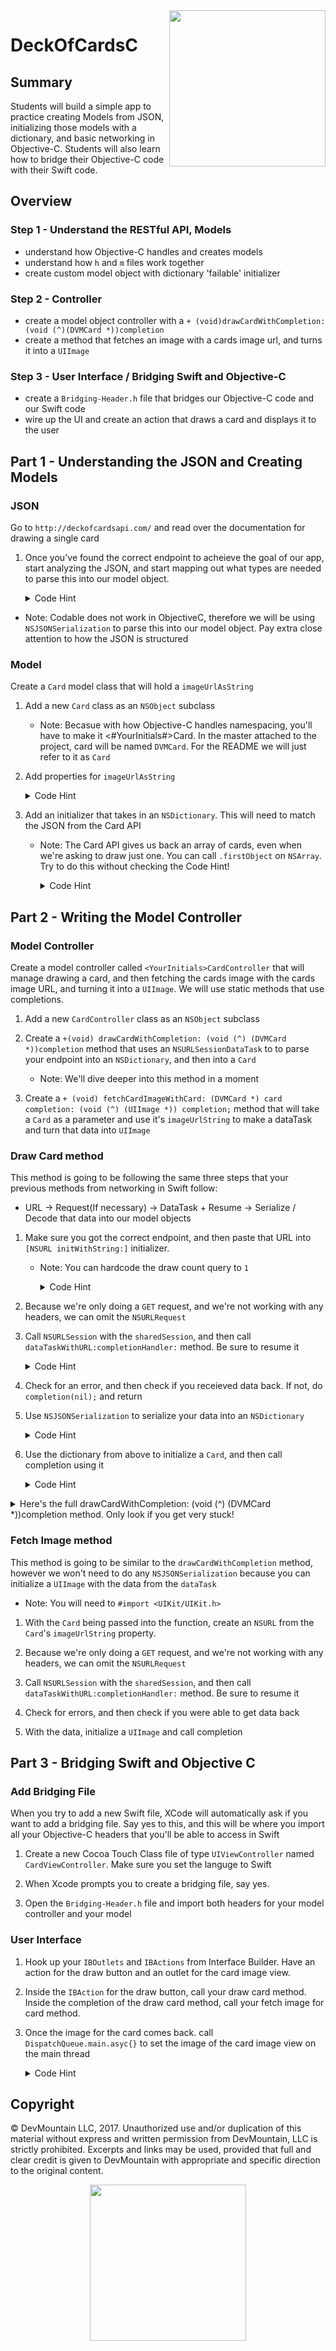<img src="https://s3.amazonaws.com/devmountain/readme-logo.png" width="250" align="right">

# DeckOfCardsC

## Summary 
Students will build a simple app to practice creating Models from JSON, initializing those models with a dictionary, and basic networking in Objective-C. Students will also learn how to bridge their Objective-C code with their Swift code. 

## Overview

### Step 1 - Understand the RESTful API, Models
* understand how Objective-C handles and creates models
* understand how `h` and `m` files work together
* create custom model object with dictionary 'failable' initializer


### Step 2 - Controller
* create a model object controller with a `+ (void)drawCardWithCompletion:(void (^)(DVMCard *))completion` 
* create a method that fetches an image with a cards image url, and turns it into a `UIImage`

### Step 3 - User Interface / Bridging Swift and Objective-C
* create a `Bridging-Header.h` file that bridges our Objective-C code and our Swift code
* wire up the UI and create an action that draws a card and displays it to the user      

## Part 1 - Understanding the JSON and Creating Models

### JSON 

Go to `http://deckofcardsapi.com/` and read over the documentation for drawing a single card

1. Once you've found the correct endpoint to acheieve the goal of our app, start analyzing the JSON, and start mapping out what types are needed to parse this into our model object.

    <Details>
        <summary> Code Hint </summary>

    ```json
    { 
    "remaining": 51,
    "cards": [ 
        {
        "suit": "DIAMONDS",
        "value": "2",
        "code": "2D",
        "images": {
            "svg": "https://deckofcardsapi.com/static/img/2D.svg",
            "png": "https://deckofcardsapi.com/static/img/2D.png"
        },
        "image": "https://deckofcardsapi.com/static/img/2D.png" 
        }
    ]
    } 
    ```
    </Details>


* Note: Codable does not work in ObjectiveC, therefore we will be using `NSJSONSerialization` to parse this into our model object. Pay extra close attention to how the JSON is structured

### Model

Create a `Card` model class that will hold a `imageUrlAsString`

1. Add a new `Card` class as an `NSObject` subclass
    * Note: Becasue with how Objective-C handles namespacing, you'll have to make it <#YourInitials#>Card. In the master attached to the project, card will be named `DVMCard`. For the README we will just refer to it as `Card`

2.  Add properties for `imageUrlAsString` 
    <Details>
        <summary> Code Hint </summary>

    ```objc
    @property (nonatomic, strong) NSString *imageUrlString;
    ```
    </Details>

3. Add an initializer that takes in an `NSDictionary`. This will need to match the JSON from the Card API
    * Note: The Card API gives us back an array of cards, even when we're asking to draw just one. You can call `.firstObject` on `NSArray`. Try to do this without checking the Code Hint!
        <Details>
        <summary> Code Hint </summary>

        ```objc
        - (instancetype)initWithDictionary:(NSDictionary *)dictionary
        {
        self = [super init];
        
        if (self) {
            NSArray *cards = dictionary[@"cards"];
            NSDictionary *cardDictionary = cards.firstObject;
            NSString *imageURlAsString = cardDictionary[@"image"];
            _imageUrlString = imageURlAsString;
        }
        return self;
        }
  
    </Details>


## Part 2 - Writing the Model Controller

### Model Controller 

Create a model controller called `<YourInitials>CardController` that will manage drawing a card, and then fetching the cards image with the cards image URL, and turning it into a `UIImage`. We will  use static methods that use completions.

1. Add a new `CardController`  class as an `NSObject` subclass

2. Create a `+(void) drawCardWithCompletion: (void (^) (DVMCard *))completion`  method that uses an `NSURLSessionDataTask` to to parse your endpoint into an `NSDictionary`, and then into a `Card`
    * Note: We'll dive deeper into this method in a moment

3.  Create a `+ (void) fetchCardImageWithCard: (DVMCard *) card completion: (void (^) (UIImage *)) completion;` method that will take a `Card` as a parameter and use it's `imageUrlString` to make a dataTask and turn that data into `UIImage`

### Draw Card method

This method is going to be following the same three steps that your previous methods from networking in Swift follow: 
* URL -> Request(If necessary) -> DataTask + Resume -> Serialize / Decode that data into our model objects

1. Make sure you got the correct endpoint, and then paste that URL into `[NSURL initWithString:]` initializer. 
    * Note: You can hardcode the draw count query to `1`

        <Details>
        <summary> Code Hint </summary>

        ```objc
        NSURL *url = [[NSURL alloc] initWithString:@"https://deckofcardsapi.com/api/deck/new/draw/?count=1"];
    </Details>

2. Because we're only doing a `GET` request, and we're not working with any headers, we can omit the `NSURLRequest`

3. Call `NSURLSession` with the `sharedSession`, and then call `dataTaskWithURL:completionHandler:` method. Be sure to resume it

    <Details>
    <summary> Code Hint </summary>

    ```objc
    [[[NSURLSession sharedSession] dataTaskWithURL:url completionHandler:^(NSData * _Nullable data, NSURLResponse * _Nullable response, NSError * _Nullable error) {
        // YOUR SERIALIZATION CODE HERE
    }
    }]resume];
</Details>

4. Check for an error, and then check if you receieved data back. If not, do `completion(nil);` and return

5. Use `NSJSONSerialization` to serialize your data into an `NSDictionary`

    <Details>
    <summary> Code Hint </summary>

    ```objc
        NSDictionary *jsonDictionary = [NSJSONSerialization JSONObjectWithData:data options:NSJSONReadingAllowFragments error:&error];
</Details>

6. Use the dictionary from above to initialize a `Card`, and then call completion using it

    <Details>
    <summary> Code Hint </summary>

    ```objc
        DVMCard *card = [[DVMCard new] initWithDictionary:jsonDictionary];
        completion(card);
</Details>


<Details>
<summary> Here's the full drawCardWithCompletion: (void (^) (DVMCard *))completion method. Only look if you get very stuck! </summary>

```objc
+ (void)drawCardWithCompletion:(void (^)(DVMCard *))completion
{
    // URL
    NSURL *url = [[NSURL alloc] initWithString:@"https://deckofcardsapi.com/api/deck/new/draw/?count=1"];
    
    // DataTask+Resume
    [[[NSURLSession sharedSession] dataTaskWithURL:url completionHandler:^(NSData * _Nullable data, NSURLResponse * _Nullable response, NSError * _Nullable error) {
        if (error) {
            completion(nil);
            return;
        }
        if (data == nil) {
            completion(nil);
            return;
        }
        NSDictionary *jsonDictionary = [NSJSONSerialization JSONObjectWithData:data options:NSJSONReadingAllowFragments error:&error];
        if (jsonDictionary == nil) {
            completion(nil);
            return;
        }
        DVMCard *card = [[DVMCard new] initWithDictionary:jsonDictionary];
        completion(card);
    }]resume];
} 
```
</Details>

### Fetch Image method

This method is going to be similar to the `drawCardWithCompletion` method, however we won't need to do any `NSJSONSerialization` because you can initialize a `UIImage` with the data from the `dataTask`

* Note: You will need to `#import <UIKit/UIKit.h>`

1. With the `Card` being passed into the function, create an `NSURL` from the `Card`'s `imageUrlString` property. 

2. Because we're only doing a `GET` request, and we're not working with any headers, we can omit the `NSURLRequest` 

3. Call `NSURLSession` with the `sharedSession`, and then call `dataTaskWithURL:completionHandler:` method. Be sure to resume it

4. Check for errors, and then check if you were able to get data back

5. With the data, initialize a `UIImage` and call completion


## Part 3 - Bridging Swift and Objective C

### Add Bridging File 
When you try to add a new Swift file, XCode will automatically ask if you want to add a bridging file. Say yes to this, and this will be where you import all your Objective-C headers that you'll be able to access in Swift

1. Create a new Cocoa Touch Class file of type `UIViewController` named `CardViewController`. Make sure you set the languge to Swift

2. When Xcode prompts you to create a bridging file, say yes.

3. Open the `Bridging-Header.h` file and import both headers for your model controller and your model


### User Interface

1. Hook up your `IBOutlets` and `IBActions` from Interface Builder. Have an action for the draw button and an outlet for the card image view.

2. Inside the `IBAction` for the draw button, call your draw card method. Inside the completion of the draw card method, call your fetch image for card method.

3. Once the image for the card comes back. call `DispatchQueue.main.asyc{}` to set the image of the card image view on the main thread

    <Details>
    <summary> Code Hint </summary>

    ```swift
        @IBAction func drawButtonTapped(_ sender: Any) {
        UIApplication.shared.isNetworkActivityIndicatorVisible = true
        DVMCardController.drawCard { (card) in
            guard let card = card else { return }
            DVMCardController.fetchCardImage(with: card, completion: { [weak self] (image) in
                guard let image = image else { return }
                DispatchQueue.main.async {
                    UIApplication.shared.isNetworkActivityIndicatorVisible = false
                    self?.cardImageView.image = image
                }
            })
        }
    }

</Details>



## Copyright

© DevMountain LLC, 2017. Unauthorized use and/or duplication of this material without express and written permission from DevMountain, LLC is strictly prohibited. Excerpts and links may be used, provided that full and clear credit is given to DevMountain with appropriate and specific direction to the original content.

<p align="center">
<img src="https://s3.amazonaws.com/devmountain/readme-logo.png" width="250">
</p>
